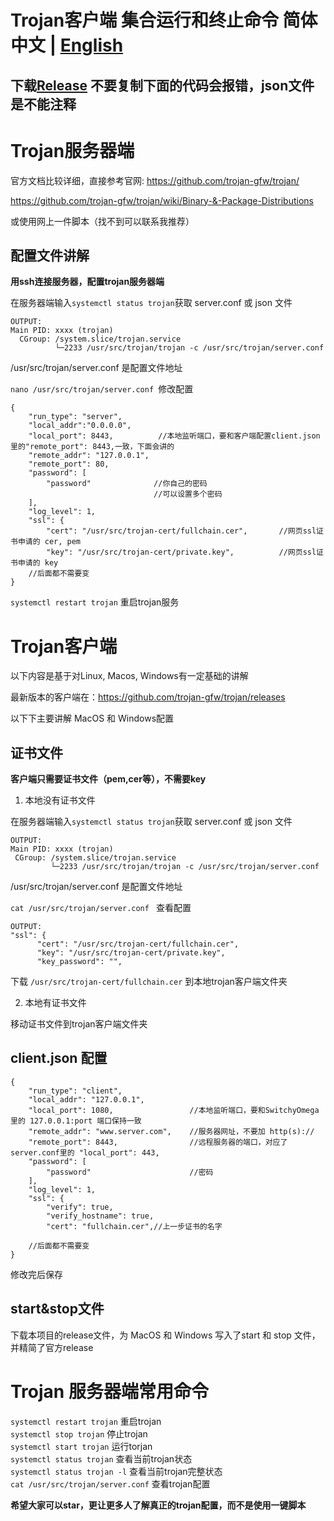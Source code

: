 
# Trojan客户端 集合运行和终止命令 简体中文 | [English](./README_EN.md)
## 下载[Release](https://github.com/YHPeter/Trojan-gfw-configuration-explanation/releases) 不要复制下面的代码会报错，json文件是不能注释
# Trojan服务器端

官方文档比较详细，直接参考官网: https://github.com/trojan-gfw/trojan/

https://github.com/trojan-gfw/trojan/wiki/Binary-&-Package-Distributions

或使用网上一件脚本（找不到可以联系我推荐）

## 配置文件讲解

**用ssh连接服务器，配置trojan服务器端**

在服务器端输入```systemctl status trojan```获取 server.conf 或 json 文件

```
OUTPUT:
Main PID: xxxx (trojan)
  CGroup: /system.slice/trojan.service
          └─2233 /usr/src/trojan/trojan -c /usr/src/trojan/server.conf
```

/usr/src/trojan/server.conf 是配置文件地址

```nano /usr/src/trojan/server.conf ```修改配置

```
{
    "run_type": "server",
    "local_addr":"0.0.0.0",
    "local_port": 8443,          //本地监听端口，要和客户端配置client.json里的"remote_port": 8443,一致，下面会讲的
    "remote_addr": "127.0.0.1",
    "remote_port": 80,
    "password": [
        "password"              //你自己的密码
                                //可以设置多个密码
    ],
    "log_level": 1,
    "ssl": {
        "cert": "/usr/src/trojan-cert/fullchain.cer",       //网页ssl证书申请的 cer, pem
        "key": "/usr/src/trojan-cert/private.key",          //网页ssl证书申请的 key
    //后面都不需要变
}
```

```systemctl restart trojan``` 重启trojan服务


# Trojan客户端
以下内容是基于对Linux, Macos, Windows有一定基础的讲解

最新版本的客户端在：https://github.com/trojan-gfw/trojan/releases

以下下主要讲解 MacOS 和 Windows配置

## 证书文件

**客户端只需要证书文件（pem,cer等），不需要key**

1. 本地没有证书文件

在服务器端输入```systemctl status trojan```获取 server.conf 或 json 文件

 ```
OUTPUT:
Main PID: xxxx (trojan)
  CGroup: /system.slice/trojan.service
          └─2233 /usr/src/trojan/trojan -c /usr/src/trojan/server.conf
```

  /usr/src/trojan/server.conf 是配置文件地址

```cat /usr/src/trojan/server.conf ``` 查看配置

```
OUTPUT:
"ssl": {
      "cert": "/usr/src/trojan-cert/fullchain.cer",
      "key": "/usr/src/trojan-cert/private.key",
      "key_password": "",
```

下载 ```/usr/src/trojan-cert/fullchain.cer``` 到本地trojan客户端文件夹

2. 本地有证书文件

移动证书文件到trojan客户端文件夹

## client.json 配置
```
{
    "run_type": "client",
    "local_addr": "127.0.0.1",
    "local_port": 1080,                 //本地监听端口，要和SwitchyOmega里的 127.0.0.1:port 端口保持一致
    "remote_addr": "www.server.com",    //服务器网址，不要加 http(s)://
    "remote_port": 8443,                //远程服务器的端口，对应了server.conf里的 "local_port": 443,
    "password": [
        "password"                      //密码
    ],
    "log_level": 1,
    "ssl": {
        "verify": true,
        "verify_hostname": true,
        "cert": "fullchain.cer",//上一步证书的名字
        
    //后面都不需要变
}
```
修改完后保存

## start&stop文件

下载本项目的release文件，为 MacOS 和 Windows 写入了start 和 stop 文件，并精简了官方release

# Trojan 服务器端常用命令

``` systemctl restart trojan ``` 重启trojan <br>
``` systemctl stop trojan ``` 停止trojan <br>
``` systemctl start trojan ``` 运行torjan <br>
``` systemctl status trojan ``` 查看当前trojan状态 <br>
``` systemctl status trojan -l ``` 查看当前trojan完整状态 <br>
``` cat /usr/src/trojan/server.conf ``` 查看trojan配置 <br>

**希望大家可以star，更让更多人了解真正的trojan配置，而不是使用一键脚本**
